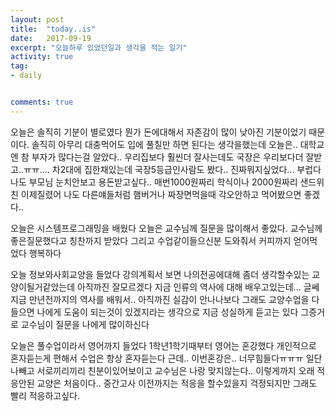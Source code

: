 ```yaml
---
layout: post
title:  "today..is"
date:   2017-09-19
excerpt: "오늘하루 있었던일과 생각을 적는 일기"
activity: true
tag:
- daily


comments: true
---
```

오늘은 솔직히 기분이 별로였다
뭔가 돈에대해서 자존감이 많이 낮아진 기분이었기 때문이다.
솔직히 아무리 대충먹어도 입에 풀칠만 하면 된다는 생각을했는데
오늘은.. 대학교엔 참 부자가 많다는걸 알았다..
우리집보다 훨씬더 잘사는데도 국장은 우리보다더 잘받고..ㅠㅠ....
차2대에 집한채있는데 국장5등급인사람도 봤다.. 진짜뭐지싶었다...
부럽다 나도 부모님 눈치안보고 용돈받고싶다.. 
매번1000원짜리 학식이나 2000원짜리 샌드위친 이제질렸어
나도 다른얘들처럼 햄버거나 짜장면먹을때 각오안하고 먹어봤으면 좋겠다..

오늘은 시스템프로그래밍을 배웠다
오늘은 교수님께 질문을 많이해서 좋았다.
교수님께 좋은질문했다고 칭찬까지 받았다
그리고 수업같이들으신분 도와줘서 커피까지 얻어먹었다
행복하다

오늘 정보와사회교양을 들었다
강의계획서 보면 나의전공에대해 좀더 생각할수있는 교양이될거같았는데
아직까진 잘모르겠다
지금 인류의 역사에 대해 배우고있는데...
글쎄 지금 만년전까지의 역사를 배워서.. 아직까진 실감이 안나나보다
그래도 교양수업을 다들으면 나에게 도움이 되는것이 있겠지라는 생각으로
지금 성실하게 듣고는 있다
그증거로 교수님이 질문을 나에게 많이하신다

오늘은 풀수업이라서 영어까지 들었다
1학년1학기때부터 영어는 혼강했다
개인적으로 혼자듣는게 편해서 수업은 항상 혼자듣는다
근데.. 이번혼강은.. 너무힘들다ㅠㅠㅠ
일단 나빼고 서로끼리끼리 친분이있어보이고
교수님은 나랑 맞지않는다..
이렇게까지 오래 적응안된 교양은 처음이다..
중간고사 이전까지는 적응을 할수있을지 걱정되지만
그래도 빨리 적응하고싶다.
